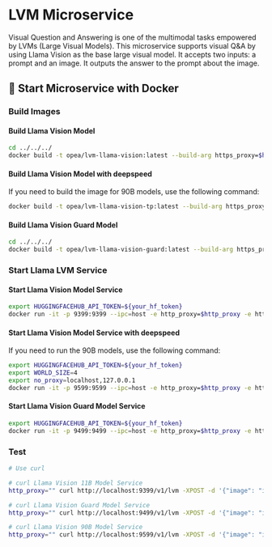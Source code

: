 # LVM Microservice

Visual Question and Answering is one of the multimodal tasks empowered by LVMs (Large Visual Models). This microservice supports visual Q&A by using Llama Vision as the base large visual model. It accepts two inputs: a prompt and an image. It outputs the answer to the prompt about the image.

## 🚀 Start Microservice with Docker

### Build Images

#### Build Llama Vision Model

```bash
cd ../../../
docker build -t opea/lvm-llama-vision:latest --build-arg https_proxy=$https_proxy --build-arg http_proxy=$http_proxy -f comps/lvms/src/integrations/dependency/llama-vision/Dockerfile .
```

#### Build Llama Vision Model with deepspeed

If you need to build the image for 90B models, use the following command:

```bash
docker build -t opea/lvm-llama-vision-tp:latest --build-arg https_proxy=$https_proxy --build-arg http_proxy=$http_proxy -f comps/lvms/src/integrations/dependency/llama-vision/Dockerfile.tp .
```

#### Build Llama Vision Guard Model

```bash
cd ../../../
docker build -t opea/lvm-llama-vision-guard:latest --build-arg https_proxy=$https_proxy --build-arg http_proxy=$http_proxy -f comps/lvms/src/integrations/dependency/llama-vision/Dockerfile.guard .
```

### Start Llama LVM Service

#### Start Llama Vision Model Service

```bash
export HUGGINGFACEHUB_API_TOKEN=${your_hf_token}
docker run -it -p 9399:9399 --ipc=host -e http_proxy=$http_proxy -e https_proxy=$https_proxy -e LLAMA_VISION_MODEL_ID="meta-llama/Llama-3.2-11B-Vision-Instruct" -e HUGGINGFACEHUB_API_TOKEN=$HUGGINGFACEHUB_API_TOKEN --runtime=habana -e HABANA_VISIBLE_DEVICES=all -e OMPI_MCA_btl_vader_single_copy_mechanism=none --cap-add=sys_nice --ipc=host opea/lvm-llama-vision:latest
```

#### Start Llama Vision Model Service with deepspeed

If you need to run the 90B models, use the following command:

```bash
export HUGGINGFACEHUB_API_TOKEN=${your_hf_token}
export WORLD_SIZE=4
export no_proxy=localhost,127.0.0.1
docker run -it -p 9599:9599 --ipc=host -e http_proxy=$http_proxy -e https_proxy=$https_proxy -e no_proxy=$no_proxy -e MODEL_ID="meta-llama/Llama-3.2-90B-Vision-Instruct" -e HUGGINGFACEHUB_API_TOKEN=$HUGGINGFACEHUB_API_TOKEN -e WORLD_SIZE=$WORLD_SIZE --runtime=habana -e HABANA_VISIBLE_DEVICES=all -e OMPI_MCA_btl_vader_single_copy_mechanism=none --cap-add=sys_nice opea/lvm-llama-vision-tp:latest
```

#### Start Llama Vision Guard Model Service

```bash
export HUGGINGFACEHUB_API_TOKEN=${your_hf_token}
docker run -it -p 9499:9499 --ipc=host -e http_proxy=$http_proxy -e https_proxy=$https_proxy -e LLAMA_VISION_MODEL_ID="meta-llama/Llama-Guard-3-11B-Vision" -e HUGGINGFACEHUB_API_TOKEN=$HUGGINGFACEHUB_API_TOKEN --runtime=habana -e HABANA_VISIBLE_DEVICES=all -e OMPI_MCA_btl_vader_single_copy_mechanism=none --cap-add=sys_nice --ipc=host opea/lvm-llama-vision-guard:latest
```

### Test

```bash
# Use curl

# curl Llama Vision 11B Model Service
http_proxy="" curl http://localhost:9399/v1/lvm -XPOST -d '{"image": "iVBORw0KGgoAAAANSUhEUgAAAAoAAAAKCAYAAACNMs+9AAAAFUlEQVR42mP8/5+hnoEIwDiqkL4KAcT9GO0U4BxoAAAAAElFTkSuQmCC", "prompt":"What is this?", "max_new_tokens": 128}' -H 'Content-Type: application/json'

# curl Llama Vision Guard Model Service
http_proxy="" curl http://localhost:9499/v1/lvm -XPOST -d '{"image": "iVBORw0KGgoAAAANSUhEUgAAAAoAAAAKCAYAAACNMs+9AAAAFUlEQVR42mP8/5+hnoEIwDiqkL4KAcT9GO0U4BxoAAAAAElFTkSuQmCC", "prompt":"What is this?", "max_new_tokens": 128}' -H 'Content-Type: application/json'

# curl Llama Vision 90B Model Service
http_proxy="" curl http://localhost:9599/v1/lvm -XPOST -d '{"image": "iVBORw0KGgoAAAANSUhEUgAAAAoAAAAKCAYAAACNMs+9AAAAFUlEQVR42mP8/5+hnoEIwDiqkL4KAcT9GO0U4BxoAAAAAElFTkSuQmCC", "prompt":"What is this?", "max_new_tokens": 128}' -H 'Content-Type: application/json'

```
